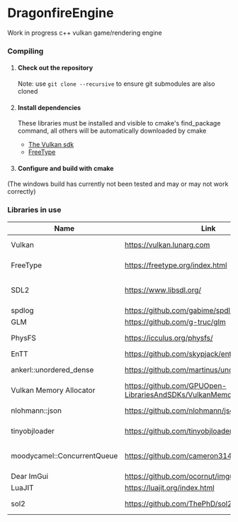 # DragonfireEngine

Work in progress c++ vulkan game/rendering engine

### Compiling ###

1. #### Check out the repository

   Note: use ``git clone --recursive`` to ensure git submodules are also cloned

2. #### Install dependencies #### 
   These libraries must be installed and visible to cmake's find_package command, all others will be automatically downloaded by cmake
    * [The Vulkan sdk](https://vulkan.lunarg.com/)
    * [FreeType](https://freetype.org/index.html)

3. #### Configure and build with cmake

(The windows build has currently not been tested and may or may not work correctly)

### Libraries in use ###

| Name                        | Link                                                              | Usage                           | Licenses                                                                                                 |
|-----------------------------|-------------------------------------------------------------------|---------------------------------|----------------------------------------------------------------------------------------------------------|
| Vulkan                      | https://vulkan.lunarg.com                                         | Graphics API                    | [License Summary](https://vulkan.lunarg.com/software/license/vulkan-1.3.239.0-linux-license-summary.txt) |
| FreeType                    | https://freetype.org/index.html                                   | Font rendering                  | [FreeType License](https://gitlab.freedesktop.org/freetype/freetype/-/blob/master/docs/FTL.TXT)          |
| SDL2                        | https://www.libsdl.org/                                           | Window creation/general utility | zlib                                                                                                     |
 | spdlog                      | https://github.com/gabime/spdlog                                  | Logging                         | MIT                                                                                                      |  
 | GLM                         | https://github.com/g-truc/glm                                     | Mathematics                     | MIT                                                                                                      |
 | PhysFS                      | https://icculus.org/physfs/                                       | Filesystem abstraction          | zlib                                                                                                     |
 | EnTT                        | https://github.com/skypjack/entt                                  | ECS                             | MIT                                                                                                      |
 | ankerl::unordered_dense     | https://github.com/martinus/unordered_dense                       | A better hash map               | MIT                                                                                                      |
 | Vulkan Memory Allocator     | https://github.com/GPUOpen-LibrariesAndSDKs/VulkanMemoryAllocator | Vulkan memory management        | MIT                                                                                                      |
 | nlohmann::json              | https://github.com/nlohmann/json                                  | Nice JSON parser                | MIT                                                                                                      |
 | tinyobjloader               | https://github.com/tinyobjloader/tinyobjloader                    | Wavefront OBJ file parser       | MIT                                                                                                      |
 | moodycamel::ConcurrentQueue | https://github.com/cameron314/concurrentqueue                     | Lock-Free thread safe queue     | Simplified BSD/Boost License                                                                             |
 | Dear ImGui                  | https://github.com/ocornut/imgui                                  | Basic UI                        | MIT                                                                                                      |                                                                                                     |
 | LuaJIT                      | https://luajit.org/index.html                                     | Lua runtime                     | MIT                                                                                                      |
 | sol2                        | https://github.com/ThePhD/sol2/tree/main                          | C++ Lua bindings                | MIT                                                                                                      |